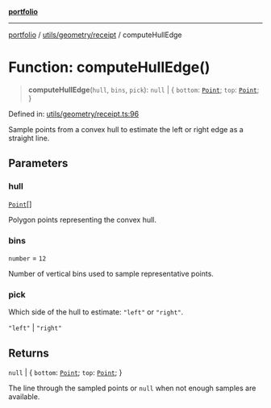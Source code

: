 [**portfolio**](../../../../README.md)

***

[portfolio](../../../../modules.md) / [utils/geometry/receipt](../README.md) / computeHullEdge

# Function: computeHullEdge()

> **computeHullEdge**(`hull`, `bins`, `pick`): `null` \| \{ `bottom`: [`Point`](../../basic/interfaces/Point.md); `top`: [`Point`](../../basic/interfaces/Point.md); \}

Defined in: [utils/geometry/receipt.ts:96](https://github.com/tnorlund/Portfolio/blob/55a54d9f708a3532d79b25c95147fddb6e9fecb5/portfolio/utils/geometry/receipt.ts#L96)

Sample points from a convex hull to estimate the left or right edge
as a straight line.

## Parameters

### hull

[`Point`](../../basic/interfaces/Point.md)[]

Polygon points representing the convex hull.

### bins

`number` = `12`

Number of vertical bins used to sample representative
points.

### pick

Which side of the hull to estimate: `"left"` or
`"right"`.

`"left"` | `"right"`

## Returns

`null` \| \{ `bottom`: [`Point`](../../basic/interfaces/Point.md); `top`: [`Point`](../../basic/interfaces/Point.md); \}

The line through the sampled points or `null` when not
enough samples are available.
